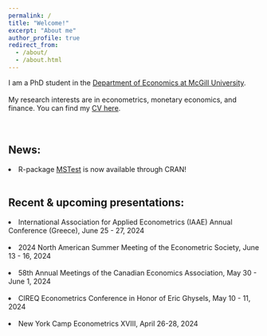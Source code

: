 ```yaml
---
permalink: /
title: "Welcome!"
excerpt: "About me"
author_profile: true
redirect_from: 
  - /about/
  - /about.html
---
```

I am a PhD student in the [Department of Economics at McGill University](https://www.mcgill.ca/economics/). 
<br />
<br />
My research interests are in econometrics, monetary economics, and finance. You can find my [CV here](https://roga11.github.io/gabrielrodriguez.github.io/files/GRodriguezRondon_CV_20240305.pdf). 
<br />
<br />
<br />
## News:
<li>R-package <a href="https://cran.r-project.org/web/packages/MSTest/MSTest.pdf">MSTest</a> is now available through CRAN! </li>
<br />

## Recent & upcoming presentations:
<li>International Association for Applied Econometrics (IAAE) Annual Conference (Greece), June 25 - 27, 2024</li>
<br />
<li>2024 North American Summer Meeting of the Econometric Society, June 13 - 16, 2024</li>
<br />
<li>58th Annual Meetings of the Canadian Economics Association, May 30 - June 1, 2024</li>
<br />
<li>CIREQ Econometrics Conference in Honor of Eric Ghysels, May 10 - 11, 2024</li>
<br />
<li>New York Camp Econometrics XVIII, April 26-28, 2024</li>
<br />

